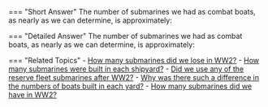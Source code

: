 
=== "Short Answer"
    The number of submarines we had as combat boats, as nearly as we can determine, is approximately:

=== "Detailed Answer"
    The number of submarines we had as combat boats, as nearly as we can determine, is approximately:

=== "Related Topics"
    - [How many submarines did we lose in WW2?](../FAQs/how-many-submarines-did-we-lose-in-ww2.md)
    - [How many submarines were built in each shipyard?](../FAQs/how-many-submarines-were-built-in-each-shipyard.md)
    - [Did we use any of the reserve fleet submarines after WW2?](../FAQs/did-we-use-any-of-the-reserve-fleet-submarines-after-ww2.md)
    - [Why was there such a difference in the numbers of boats built in each yard?](../FAQs/why-was-there-such-a-difference-in-the-numbers-of-boats-built-in-each-yard.md)
    - [How many submarines did we have in WW2?](../FAQs/how-many-submarines-did-we-have-in-ww2.md)
